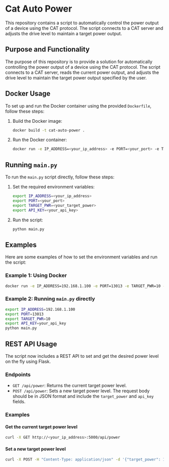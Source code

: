 # Cat Auto Power

This repository contains a script to automatically control the power output of a device using the CAT protocol. The script connects to a CAT server and adjusts the drive level to maintain a target power output.

## Purpose and Functionality

The purpose of this repository is to provide a solution for automatically controlling the power output of a device using the CAT protocol. The script connects to a CAT server, reads the current power output, and adjusts the drive level to maintain the target power output specified by the user.

## Docker Usage

To set up and run the Docker container using the provided `Dockerfile`, follow these steps:

1. Build the Docker image:
   ```sh
   docker build -t cat-auto-power .
   ```

2. Run the Docker container:
   ```sh
   docker run -e IP_ADDRESS=<your_ip_address> -e PORT=<your_port> -e TARGET_PWR=<your_target_power> -e API_KEY=<your_api_key> cat-auto-power
   ```

## Running `main.py`

To run the `main.py` script directly, follow these steps:

1. Set the required environment variables:
   ```sh
   export IP_ADDRESS=<your_ip_address>
   export PORT=<your_port>
   export TARGET_PWR=<your_target_power>
   export API_KEY=<your_api_key>
   ```

2. Run the script:
   ```sh
   python main.py
   ```

## Examples

Here are some examples of how to set the environment variables and run the script:

### Example 1: Using Docker

```sh
docker run -e IP_ADDRESS=192.168.1.100 -e PORT=13013 -e TARGET_PWR=10 -e API_KEY=your_api_key cat-auto-power
```

### Example 2: Running `main.py` directly

```sh
export IP_ADDRESS=192.168.1.100
export PORT=13013
export TARGET_PWR=10
export API_KEY=your_api_key
python main.py
```

## REST API Usage

The script now includes a REST API to set and get the desired power level on the fly using Flask.

### Endpoints

- `GET /api/power`: Returns the current target power level.
- `POST /api/power`: Sets a new target power level. The request body should be in JSON format and include the `target_power` and `api_key` fields.

### Examples

#### Get the current target power level

```sh
curl -X GET http://<your_ip_address>:5000/api/power
```

#### Set a new target power level

```sh
curl -X POST -H "Content-Type: application/json" -d '{"target_power": 15, "api_key": "your_api_key"}' http://<your_ip_address>:5000/api/power
```
